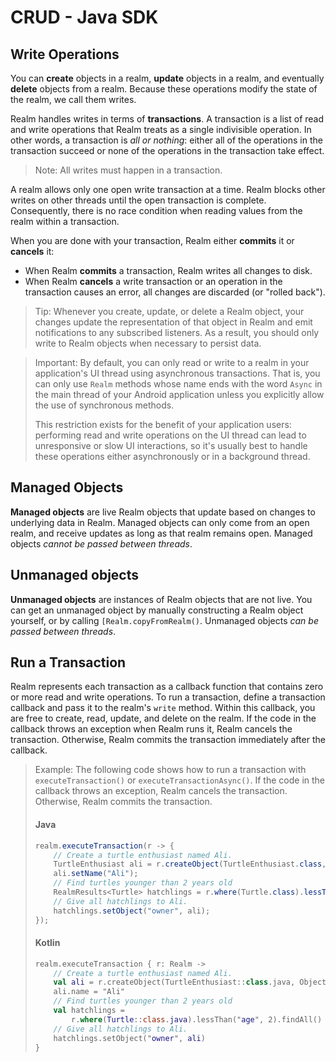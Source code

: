 # CRUD - Java SDK
## Write Operations
You can **create** objects in a realm,
**update** objects in a realm, and eventually **delete**
objects from a realm. Because these operations modify the
state of the realm, we call them writes.

Realm handles writes in terms of **transactions**. A
transaction is a list of read and write operations that
Realm treats as a single indivisible operation. In other
words, a transaction is *all or nothing*: either all of the
operations in the transaction succeed or none of the
operations in the transaction take effect.

> Note:
> All writes must happen in a transaction.
>

A realm allows only one open write transaction at a time. Realm
blocks other writes on other threads until the open
transaction is complete. Consequently, there is no race
condition when reading values from the realm within a
transaction.

When you are done with your transaction, Realm either
**commits** it or **cancels** it:

- When Realm **commits** a transaction, Realm writes
all changes to disk.
- When Realm **cancels** a write transaction or an operation in
the transaction causes an error, all changes are discarded
(or "rolled back").

> Tip:
> Whenever you create, update, or delete a Realm object,
your changes update the representation of that object in
Realm and emit
notifications to any subscribed
listeners. As a result, you should only write to Realm
objects when necessary to persist data.
>

> Important:
> By default, you can only read or write to a realm in your
application's UI thread using
asynchronous transactions. That is,
you can only use `Realm` methods whose name ends with the word
`Async` in the main thread of your Android application unless you
explicitly allow the use of synchronous methods.
>
> This restriction exists for the benefit of your application users:
performing read and write operations on the UI thread can lead to
unresponsive or slow UI interactions, so it's usually best to handle
these operations either asynchronously or in a background thread.

## Managed Objects
**Managed objects** are live Realm objects that update
based on changes to underlying data in Realm. Managed
objects can only come from an open realm, and receive updates
as long as that realm remains open. Managed objects *cannot be passed
between threads*.

## Unmanaged objects
**Unmanaged objects** are instances of Realm objects that are
not live. You can get an unmanaged object by manually constructing a
Realm object yourself, or by calling
`[Realm.copyFromRealm()`.
Unmanaged objects *can be passed between threads*.

## Run a Transaction
Realm represents each transaction as a callback function
that contains zero or more read and write operations. To run
a transaction, define a transaction callback and pass it to
the realm's `write` method. Within this callback, you are
free to create, read, update, and delete on the realm. If
the code in the callback throws an exception when Realm runs
it, Realm cancels the transaction. Otherwise, Realm commits
the transaction immediately after the callback.

> Example:
> The following code shows how to run a transaction with
`executeTransaction()`
or `executeTransactionAsync()`.
If the code in the callback throws an exception, Realm
cancels the transaction. Otherwise, Realm commits the
transaction.
>
> #### Java
>
> ```java
> realm.executeTransaction(r -> {
>     // Create a turtle enthusiast named Ali.
>     TurtleEnthusiast ali = r.createObject(TurtleEnthusiast.class, new ObjectId());
>     ali.setName("Ali");
>     // Find turtles younger than 2 years old
>     RealmResults<Turtle> hatchlings = r.where(Turtle.class).lessThan("age", 2).findAll();
>     // Give all hatchlings to Ali.
>     hatchlings.setObject("owner", ali);
> });
>
> ```
>
>
> #### Kotlin
>
> ```kotlin
> realm.executeTransaction { r: Realm ->
>     // Create a turtle enthusiast named Ali.
>     val ali = r.createObject(TurtleEnthusiast::class.java, ObjectId())
>     ali.name = "Ali"
>     // Find turtles younger than 2 years old
>     val hatchlings =
>         r.where(Turtle::class.java).lessThan("age", 2).findAll()
>     // Give all hatchlings to Ali.
>     hatchlings.setObject("owner", ali)
> }
>
> ```
>
>
